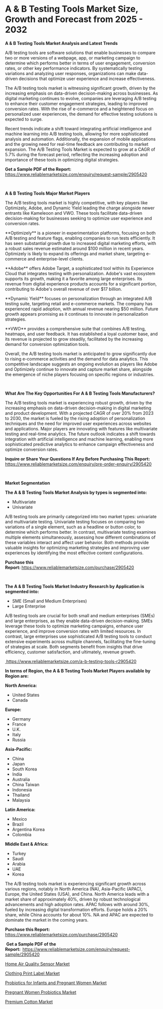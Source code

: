 <p><h1>A & B Testing Tools Market Size, Growth and Forecast from 2025 - 2032</h1></p><p><strong>A & B Testing Tools Market Analysis and Latest Trends</strong></p>
<p><p>A/B testing tools are software solutions that enable businesses to compare two or more versions of a webpage, app, or marketing campaign to determine which performs better in terms of user engagement, conversion rates, or other key performance indicators. By systematically testing variations and analyzing user responses, organizations can make data-driven decisions that optimize user experience and increase effectiveness.</p><p>The A/B testing tools market is witnessing significant growth, driven by the increasing emphasis on data-driven decision-making across businesses. As digital marketing continues to evolve, companies are leveraging A/B testing to enhance their customer engagement strategies, leading to improved conversion rates. With the rise of e-commerce and a heightened focus on personalized user experiences, the demand for effective testing solutions is expected to surge.</p><p>Recent trends indicate a shift toward integrating artificial intelligence and machine learning into A/B testing tools, allowing for more sophisticated analysis and automation. Additionally, the expansion of mobile applications and the growing need for real-time feedback are contributing to market expansion. The A/B Testing Tools Market is expected to grow at a CAGR of 5.7% during the forecast period, reflecting the increasing adoption and importance of these tools in optimizing digital strategies.</p></p>
<p><strong>Get a Sample PDF of the Report:&nbsp;</strong> <a href="https://www.reliablemarketsize.com/enquiry/request-sample/2905420?utm_campaign=1103&utm_medium=2&utm_source=Github&utm_content=ia&utm_term=12032025&utm_id=a-b-testing-tools">https://www.reliablemarketsize.com/enquiry/request-sample/2905420</a></p>
<p>&nbsp;</p>
<p><strong>A & B Testing Tools Major Market Players</strong></p>
<p><p>The A/B testing tools market is highly competitive, with key players like Optimizely, Adobe, and Dynamic Yield leading the charge alongside newer entrants like Kameleoon and VWO. These tools facilitate data-driven decision-making for businesses seeking to optimize user experience and conversion rates.</p><p>**Optimizely** is a pioneer in experimentation platforms, focusing on both A/B testing and feature flags, enabling companies to run tests efficiently. It has seen substantial growth due to increased digital marketing efforts, with a robust sales revenue estimated around $100 million in recent years. Optimizely is likely to expand its offerings and market share, targeting e-commerce and enterprise-level clients.</p><p>**Adobe** offers Adobe Target, a sophisticated tool within its Experience Cloud that integrates testing with personalization. Adobe's vast ecosystem supports its growth, making it a favorite among large enterprises. Its revenue from digital experience products accounts for a significant portion, contributing to Adobe's overall revenue of over $17 billion.</p><p>**Dynamic Yield** focuses on personalization through an integrated A/B testing suite, targeting retail and e-commerce markets. The company has experienced rapid adoption, with annual revenue nearing $50 million. Future growth appears promising as it continues to innovate in personalization strategies.</p><p>**VWO** provides a comprehensive suite that combines A/B testing, heatmaps, and user feedback. It has established a loyal customer base, and its revenue is projected to grow steadily, facilitated by the increasing demand for conversion optimization tools.</p><p>Overall, the A/B testing tools market is anticipated to grow significantly due to rising e-commerce activities and the demand for data analytics. This competitive landscape suggests an ongoing evolution as players like Adobe and Optimizely continue to innovate and capture market share, alongside the emergence of niche players focusing on specific regions or industries.</p></p>
<p>&nbsp;</p>
<p><strong>What Are The Key Opportunities For A & B Testing Tools Manufacturers?</strong></p>
<p><p>The A/B testing tools market is experiencing robust growth, driven by the increasing emphasis on data-driven decision-making in digital marketing and product development. With a projected CAGR of over 20% from 2023 to 2030, the market is fueled by the rising adoption of personalization techniques and the need for improved user experiences across websites and applications. Major players are innovating with features like multivariate testing and real-time analytics. The future outlook indicates a shift towards integration with artificial intelligence and machine learning, enabling more sophisticated predictive analytics to enhance campaign effectiveness and optimize conversion rates.</p></p>
<p><strong>Inquire or Share Your Questions If Any Before Purchasing This Report:</strong> <a href="https://www.reliablemarketsize.com/enquiry/pre-order-enquiry/2905420?utm_campaign=1103&utm_medium=2&utm_source=Github&utm_content=ia&utm_term=12032025&utm_id=a-b-testing-tools">https://www.reliablemarketsize.com/enquiry/pre-order-enquiry/2905420</a></p>
<p>&nbsp;</p>
<p><strong>Market Segmentation</strong></p>
<p><strong>The A & B Testing Tools Market Analysis by types is segmented into:</strong></p>
<p><ul><li>Multivariate</li><li>Univariate</li></ul></p>
<p><p>A/B testing tools are primarily categorized into two market types: univariate and multivariate testing. Univariate testing focuses on comparing two variations of a single element, such as a headline or button color, to determine which performs better. In contrast, multivariate testing examines multiple elements simultaneously, assessing how different combinations of these variables interact and affect user behavior. Both methods provide valuable insights for optimizing marketing strategies and improving user experiences by identifying the most effective content configurations.</p></p>
<p><strong>Purchase this Report:&nbsp;</strong><a href="https://www.reliablemarketsize.com/purchase/2905420?utm_campaign=1103&utm_medium=2&utm_source=Github&utm_content=ia&utm_term=12032025&utm_id=a-b-testing-tools">https://www.reliablemarketsize.com/purchase/2905420</a></p>
<p>&nbsp;</p>
<p><strong>The A & B Testing Tools Market Industry Research by Application is segmented into:</strong></p>
<p><ul><li>SME (Small and Medium Enterprises)</li><li>Large Enterprise</li></ul></p>
<p><p>A/B testing tools are crucial for both small and medium enterprises (SMEs) and large enterprises, as they enable data-driven decision-making. SMEs leverage these tools to optimize marketing campaigns, enhance user experience, and improve conversion rates with limited resources. In contrast, large enterprises use sophisticated A/B testing tools to conduct extensive experiments across multiple channels, facilitating the fine-tuning of strategies at scale. Both segments benefit from insights that drive efficiency, customer satisfaction, and ultimately, revenue growth.</p></p>
<p><a href="https://www.reliablemarketsize.com/a-b-testing-tools-r2905420?utm_campaign=1103&utm_medium=2&utm_source=Github&utm_content=ia&utm_term=12032025&utm_id=a-b-testing-tools">&nbsp;https://www.reliablemarketsize.com/a-b-testing-tools-r2905420</a></p>
<p><strong>In terms of Region, the A & B Testing Tools Market Players available by Region are:</strong></p>
<p>
    <p> <strong> North America: </strong>
        <ul>
            <li>United States</li>
            <li>Canada</li>
        </ul>
        </p> 
    <p> <strong> Europe: </strong>
        <ul>
            <li>Germany</li>
            <li>France</li>
            <li>U.K.</li>
            <li>Italy</li>
            <li>Russia</li>
        </ul>
        </p> 
    <p> <strong> Asia-Pacific: </strong>
        <ul>
            <li>China</li>
            <li>Japan</li>
            <li>South Korea</li>
            <li>India</li>
            <li>Australia</li>
            <li>China Taiwan</li>
            <li>Indonesia</li>
            <li>Thailand</li>
            <li>Malaysia</li>
        </ul>
        </p> 
    <p> <strong> Latin America: </strong>
        <ul>
            <li>Mexico</li>
            <li>Brazil</li>
            <li>Argentina Korea</li>
            <li>Colombia</li>
        </ul>
        </p> 
    <p> <strong> Middle East & Africa: </strong>
        <ul>
            <li>Turkey</li>
            <li>Saudi</li>
            <li>Arabia</li>
            <li>UAE</li>
            <li>Korea</li>
        </ul>
    </p>
    </p>
<p><p>The A/B testing tools market is experiencing significant growth across various regions, notably in North America (NA), Asia-Pacific (APAC), Europe, the United States (USA), and China. North America leads with a market share of approximately 40%, driven by robust technological advancements and high adoption rates. APAC follows with around 30%, fueled by increasing digital transformation efforts. Europe holds a 20% share, while China accounts for about 10%. NA and APAC are expected to dominate the market in the coming years.</p></p>
<p><strong>Purchase this Report: </strong><a href="https://www.reliablemarketsize.com/purchase/2905420?utm_campaign=1103&utm_medium=2&utm_source=Github&utm_content=ia&utm_term=12032025&utm_id=a-b-testing-tools">https://www.reliablemarketsize.com/purchase/2905420</a></p>
<p>&nbsp;<strong>Get a Sample PDF of the Report:&nbsp;&nbsp;</strong><a href="https://www.reliablemarketsize.com/enquiry/request-sample/2905420?utm_campaign=1103&utm_medium=2&utm_source=Github&utm_content=ia&utm_term=12032025&utm_id=a-b-testing-tools">https://www.reliablemarketsize.com/enquiry/request-sample/2905420</a></p>
<p><strong></strong></p>
<p><p><a href="https://github.com/porstheftyux/Market-Research-Report-List-1/blob/main/home-air-quality-sensor-market.md?utm_campaign=1103&utm_medium=2&utm_source=Github&utm_content=ia&utm_term=12032025&utm_id=a-b-testing-tools">Home Air Quality Sensor Market</a></p><p><a href="https://github.com/rigelciara0p/Market-Research-Report-List-1/blob/main/clothing-print-label-market.md?utm_campaign=1103&utm_medium=2&utm_source=Github&utm_content=ia&utm_term=12032025&utm_id=a-b-testing-tools">Clothing Print Label Market</a></p><p><a href="https://github.com/samesdufloiw/Market-Research-Report-List-1/blob/main/probiotics-for-infants-and-pregnant-women-market.md?utm_campaign=1103&utm_medium=2&utm_source=Github&utm_content=ia&utm_term=12032025&utm_id=a-b-testing-tools">Probiotics for Infants and Pregnant Women Market</a></p><p><a href="https://github.com/shadnfamoza/Market-Research-Report-List-1/blob/main/pregnant-women-probiotics-market.md?utm_campaign=1103&utm_medium=2&utm_source=Github&utm_content=ia&utm_term=12032025&utm_id=a-b-testing-tools">Pregnant Women Probiotics Market</a></p><p><a href="https://github.com/micbotam/Market-Research-Report-List-1/blob/main/premium-cotton-market.md?utm_campaign=1103&utm_medium=2&utm_source=Github&utm_content=ia&utm_term=12032025&utm_id=a-b-testing-tools">Premium Cotton Market</a></p></p>